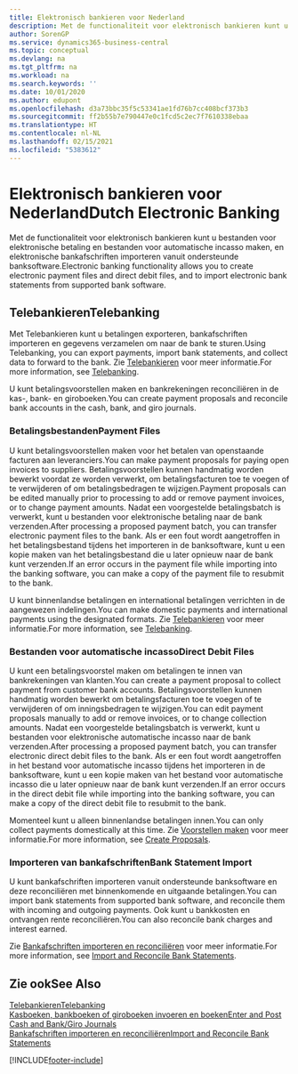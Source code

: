 ```yaml
---
title: Elektronisch bankieren voor Nederland
description: Met de functionaliteit voor elektronisch bankieren kunt u bestanden voor elektronische betaling en bestanden voor automatische incasso maken, en elektronische bankafschriften importeren vanuit ondersteunde banksoftware.
author: SorenGP
ms.service: dynamics365-business-central
ms.topic: conceptual
ms.devlang: na
ms.tgt_pltfrm: na
ms.workload: na
ms.search.keywords: ''
ms.date: 10/01/2020
ms.author: edupont
ms.openlocfilehash: d3a73bbc35f5c53341ae1fd76b7cc408bcf373b3
ms.sourcegitcommit: ff2b55b7e790447e0c1fcd5c2ec7f7610338ebaa
ms.translationtype: HT
ms.contentlocale: nl-NL
ms.lasthandoff: 02/15/2021
ms.locfileid: "5383612"
---
```

# <a name="dutch-electronic-banking"></a><span data-ttu-id="fbd79-103">Elektronisch bankieren voor Nederland</span><span class="sxs-lookup"><span data-stu-id="fbd79-103">Dutch Electronic Banking</span></span>

<span data-ttu-id="fbd79-104">Met de functionaliteit voor elektronisch bankieren kunt u bestanden voor elektronische betaling en bestanden voor automatische incasso maken, en elektronische bankafschriften importeren vanuit ondersteunde banksoftware.</span><span class="sxs-lookup"><span data-stu-id="fbd79-104">Electronic banking functionality allows you to create electronic payment files and direct debit files, and to import electronic bank statements from supported bank software.</span></span>  

## <a name="telebanking"></a><span data-ttu-id="fbd79-105">Telebankieren</span><span class="sxs-lookup"><span data-stu-id="fbd79-105">Telebanking</span></span>

<span data-ttu-id="fbd79-106">Met Telebankieren kunt u betalingen exporteren, bankafschriften importeren en gegevens verzamelen om naar de bank te sturen.</span><span class="sxs-lookup"><span data-stu-id="fbd79-106">Using Telebanking, you can export payments, import bank statements, and collect data to forward to the bank.</span></span> <span data-ttu-id="fbd79-107">Zie [Telebankieren](telebanking.md) voor meer informatie.</span><span class="sxs-lookup"><span data-stu-id="fbd79-107">For more information, see [Telebanking](telebanking.md).</span></span>  

<span data-ttu-id="fbd79-108">U kunt betalingsvoorstellen maken en bankrekeningen reconciliëren in de kas-, bank- en giroboeken.</span><span class="sxs-lookup"><span data-stu-id="fbd79-108">You can create payment proposals and reconcile bank accounts in the cash, bank, and giro journals.</span></span>  

### <a name="payment-files"></a><span data-ttu-id="fbd79-109">Betalingsbestanden</span><span class="sxs-lookup"><span data-stu-id="fbd79-109">Payment Files</span></span>

<span data-ttu-id="fbd79-110">U kunt betalingsvoorstellen maken voor het betalen van openstaande facturen aan leveranciers.</span><span class="sxs-lookup"><span data-stu-id="fbd79-110">You can make payment proposals for paying open invoices to suppliers.</span></span> <span data-ttu-id="fbd79-111">Betalingsvoorstellen kunnen handmatig worden bewerkt voordat ze worden verwerkt, om betalingsfacturen toe te voegen of te verwijderen of om betalingsbedragen te wijzigen.</span><span class="sxs-lookup"><span data-stu-id="fbd79-111">Payment proposals can be edited manually prior to processing to add or remove payment invoices, or to change payment amounts.</span></span> <span data-ttu-id="fbd79-112">Nadat een voorgestelde betalingsbatch is verwerkt, kunt u bestanden voor elektronische betaling naar de bank verzenden.</span><span class="sxs-lookup"><span data-stu-id="fbd79-112">After processing a proposed payment batch, you can transfer electronic payment files to the bank.</span></span> <span data-ttu-id="fbd79-113">Als er een fout wordt aangetroffen in het betalingsbestand tijdens het importeren in de banksoftware, kunt u een kopie maken van het betalingsbestand die u later opnieuw naar de bank kunt verzenden.</span><span class="sxs-lookup"><span data-stu-id="fbd79-113">If an error occurs in the payment file while importing into the banking software, you can make a copy of the payment file to resubmit to the bank.</span></span>  

<span data-ttu-id="fbd79-114">U kunt binnenlandse betalingen en international betalingen verrichten in de aangewezen indelingen.</span><span class="sxs-lookup"><span data-stu-id="fbd79-114">You can make domestic payments and international payments using the designated formats.</span></span> <span data-ttu-id="fbd79-115">Zie [Telebankieren](telebanking.md) voor meer informatie.</span><span class="sxs-lookup"><span data-stu-id="fbd79-115">For more information, see [Telebanking](telebanking.md).</span></span>  

### <a name="direct-debit-files"></a><span data-ttu-id="fbd79-116">Bestanden voor automatische incasso</span><span class="sxs-lookup"><span data-stu-id="fbd79-116">Direct Debit Files</span></span>

<span data-ttu-id="fbd79-117">U kunt een betalingsvoorstel maken om betalingen te innen van bankrekeningen van klanten.</span><span class="sxs-lookup"><span data-stu-id="fbd79-117">You can create a payment proposal to collect payment from customer bank accounts.</span></span> <span data-ttu-id="fbd79-118">Betalingsvoorstellen kunnen handmatig worden bewerkt om betalingsfacturen toe te voegen of te verwijderen of om inningsbedragen te wijzigen.</span><span class="sxs-lookup"><span data-stu-id="fbd79-118">You can edit payment proposals manually to add or remove invoices, or to change collection amounts.</span></span> <span data-ttu-id="fbd79-119">Nadat een voorgestelde betalingsbatch is verwerkt, kunt u bestanden voor elektronische automatische incasso naar de bank verzenden.</span><span class="sxs-lookup"><span data-stu-id="fbd79-119">After processing a proposed payment batch, you can transfer electronic direct debit files to the bank.</span></span> <span data-ttu-id="fbd79-120">Als er een fout wordt aangetroffen in het bestand voor automatische incasso tijdens het importeren in de banksoftware, kunt u een kopie maken van het bestand voor automatische incasso die u later opnieuw naar de bank kunt verzenden.</span><span class="sxs-lookup"><span data-stu-id="fbd79-120">If an error occurs in the direct debit file while importing into the banking software, you can make a copy of the direct debit file to resubmit to the bank.</span></span>  

<span data-ttu-id="fbd79-121">Momenteel kunt u alleen binnenlandse betalingen innen.</span><span class="sxs-lookup"><span data-stu-id="fbd79-121">You can only collect payments domestically at this time.</span></span> <span data-ttu-id="fbd79-122">Zie [Voorstellen maken](how-to-create-proposals.md) voor meer informatie.</span><span class="sxs-lookup"><span data-stu-id="fbd79-122">For more information, see [Create Proposals](how-to-create-proposals.md).</span></span>  

### <a name="bank-statement-import"></a><span data-ttu-id="fbd79-123">Importeren van bankafschriften</span><span class="sxs-lookup"><span data-stu-id="fbd79-123">Bank Statement Import</span></span>

<span data-ttu-id="fbd79-124">U kunt bankafschriften importeren vanuit ondersteunde banksoftware en deze reconciliëren met binnenkomende en uitgaande betalingen.</span><span class="sxs-lookup"><span data-stu-id="fbd79-124">You can import bank statements from supported bank software, and reconcile them with incoming and outgoing payments.</span></span> <span data-ttu-id="fbd79-125">Ook kunt u bankkosten en ontvangen rente reconciliëren.</span><span class="sxs-lookup"><span data-stu-id="fbd79-125">You can also reconcile bank charges and interest earned.</span></span>  

<span data-ttu-id="fbd79-126">Zie [Bankafschriften importeren en reconciliëren](how-to-import-and-reconcile-bank-statements.md) voor meer informatie.</span><span class="sxs-lookup"><span data-stu-id="fbd79-126">For more information, see [Import and Reconcile Bank Statements](how-to-import-and-reconcile-bank-statements.md).</span></span>  

## <a name="see-also"></a><span data-ttu-id="fbd79-127">Zie ook</span><span class="sxs-lookup"><span data-stu-id="fbd79-127">See Also</span></span>

[<span data-ttu-id="fbd79-128">Telebankieren</span><span class="sxs-lookup"><span data-stu-id="fbd79-128">Telebanking</span></span>](telebanking.md)  
[<span data-ttu-id="fbd79-129">Kasboeken, bankboeken of giroboeken invoeren en boeken</span><span class="sxs-lookup"><span data-stu-id="fbd79-129">Enter and Post Cash and Bank/Giro Journals</span></span>](how-to-enter-and-post-cash-and-bank-or-giro-journals.md)  
[<span data-ttu-id="fbd79-130">Bankafschriften importeren en reconciliëren</span><span class="sxs-lookup"><span data-stu-id="fbd79-130">Import and Reconcile Bank Statements</span></span>](how-to-import-and-reconcile-bank-statements.md)  


[!INCLUDE[footer-include](../../includes/footer-banner.md)]